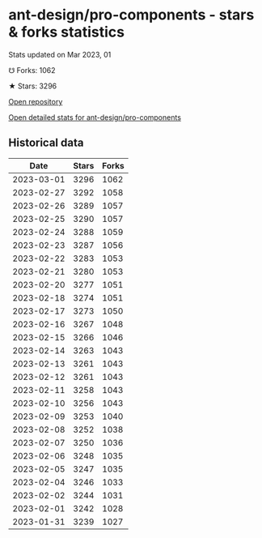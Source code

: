 # ant-design/pro-components - stars & forks statistics

Stats updated on Mar 2023, 01

☋ Forks: 1062

★ Stars: 3296

[Open repository](https://github.com/ant-design/pro-components)

[Open detailed stats for ant-design/pro-components](https://reviewgithub.com/rep/ant-design/pro-components)

## Historical data
| Date | Stars | Forks |
|------|-------|-------|
| 2023-03-01 | 3296 | 1062 | 
| 2023-02-27 | 3292 | 1058 | 
| 2023-02-26 | 3289 | 1057 | 
| 2023-02-25 | 3290 | 1057 | 
| 2023-02-24 | 3288 | 1059 | 
| 2023-02-23 | 3287 | 1056 | 
| 2023-02-22 | 3283 | 1053 | 
| 2023-02-21 | 3280 | 1053 | 
| 2023-02-20 | 3277 | 1051 | 
| 2023-02-18 | 3274 | 1051 | 
| 2023-02-17 | 3273 | 1050 | 
| 2023-02-16 | 3267 | 1048 | 
| 2023-02-15 | 3266 | 1046 | 
| 2023-02-14 | 3263 | 1043 | 
| 2023-02-13 | 3261 | 1043 | 
| 2023-02-12 | 3261 | 1043 | 
| 2023-02-11 | 3258 | 1043 | 
| 2023-02-10 | 3256 | 1043 | 
| 2023-02-09 | 3253 | 1040 | 
| 2023-02-08 | 3252 | 1038 | 
| 2023-02-07 | 3250 | 1036 | 
| 2023-02-06 | 3248 | 1035 | 
| 2023-02-05 | 3247 | 1035 | 
| 2023-02-04 | 3246 | 1033 | 
| 2023-02-02 | 3244 | 1031 | 
| 2023-02-01 | 3242 | 1028 | 
| 2023-01-31 | 3239 | 1027 | 

